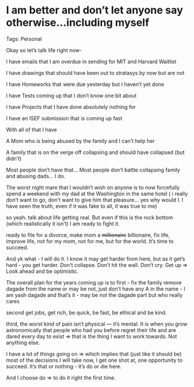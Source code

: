 # I am better and don’t let anyone say otherwise…including myself

Tags: Personal

Okay so let’s talk life right now-

I have emails that I am overdue in sending for MIT and Harvard Waitlist

I have drawings that should have been out to stratasys by now but are not

I have Homeworks that were due yesterday but I haven’t yet done

I have Tests coming up that I don’t know one bit about

I have Projects that I have done absolutely nothing for

I have an ISEF submission that is coming up fast

With all of that I have

A Mom who is being abused by the family and I can’t help her

A family that is on the verge off collapsing and should have collapsed (but didn’t)

Most people don’t have that… Most people don’t battle collapsing family and abusing dads… I do. 

The worst night mare that I wouldn’t wish on anyone is to now forcefully spend a weekend with my dad at the Washington in the same hotel ( i really don’t want to go, don’t want to give him that pleasure… yes why would I. I have seen the truth, even if it was fake to all, it was true to me) 

so yeah. talk about life getting real. But even if this is the rock bottom (which realistically it isn’t) I am ready to fight it. 

ready to file for a divorce, make mom a ~~millionaire~~ billionaire, fix life, improve life, not for my mom, not for me, but for the world. It’s time to succeed.

And  yk what - I will do it. I know it may get harder from here, but as it get’s hard - you get harder. Don’t collapse. Don’t hit the wall. Don’t cry. Get up ⇒ Look ahead and be optimistic. 

The overall plan for the years coming up is to first - fix the family remove dagade from the name or may be not, just don’t have any A in the name - I am yash dagade and that’s it - may be not the dagade part but who really cares

second get jobs, get rich, be quick, be fast, be ethical and be kind. 

third, the worst kind of pain isn’t physical — it’s mental. It is when you grow astronomically that people who had you before regret their life and are dared every day to exist ⇒ that is the thing I want to work towards. Not anything else. 

I have a lot of things going on ⇒ which implies that (just like it should be) most of the decisions I will take now, I get one shot at, one opportunity to succeed. It’s that or nothing - it’s do or die here.

And I choose do ⇒ to do it right the first time.